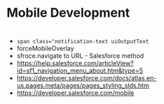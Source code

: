 # Mobile Development
#

* `span class="notification-text uiOutputText`
* forceMobileOverlay
* sfroce.navigate to URL - Salesforce method
* https://help.salesforce.com/articleView?id=sf1_navigation_menu_about.htm&type=5
* https://developer.salesforce.com/docs/atlas.en-us.pages.meta/pages/pages_styling_slds.htm
* https://developer.salesforce.com/mobile
